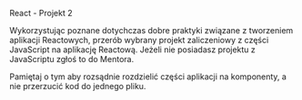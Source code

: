React - Projekt 2

Wykorzystując poznane dotychczas dobre praktyki związane z tworzeniem aplikacji Reactowych, przerób wybrany projekt zaliczeniowy z części JavaScript na aplikację Reactową. Jeżeli nie posiadasz projektu z JavaScriptu zgłoś to do Mentora.

Pamiętaj o tym aby rozsądnie rozdzielić części aplikacji na komponenty, a nie przerzucić kod do jednego pliku.
